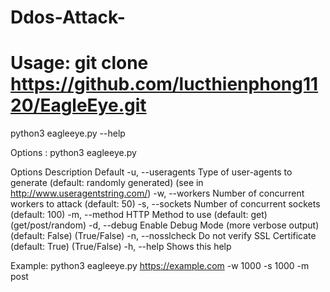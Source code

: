 # Ddos-Attack- 
# Usage: git clone https://github.com/lucthienphong1120/EagleEye.git
python3 eagleeye.py --help

Options : python3 eagleeye.py <url> <options>

Options            Description                                      Default
-u, --useragents   Type of user-agents to generate                  (default: randomly generated)
                   (see in http://www.useragentstring.com/)
-w, --workers      Number of concurrent workers to attack           (default: 50)
-s, --sockets      Number of concurrent sockets                     (default: 100)
-m, --method       HTTP Method to use                               (default: get)
                   (get/post/random)
-d, --debug        Enable Debug Mode (more verbose output)          (default: False)
                   (True/False)
-n, --nosslcheck   Do not verify SSL Certificate                    (default: True)
                   (True/False)
-h, --help         Shows this help

Example: python3 eagleeye.py https://example.com -w 1000 -s 1000 -m post
